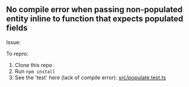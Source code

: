 ## No compile error when passing non-populated entity inline to function that expects populated fields

Issue:

To repro:
1. Clone this repo
2. Run `npm install`
3. See the 'test' here (lack of compile error): [src/populate.test.ts](src/populate.test.ts)
